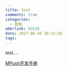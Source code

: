 ```yaml
---
title: test
comments: true
categories:
  - 其他
abbrlink: 63534
date: 2017-06-30 10:12:56
tags:
---
```


test....

 [MPush开发手册](/download/MPush开发手册.pdf)